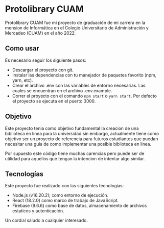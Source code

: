 # Protolibrary CUAM

Protolibrary CUAM fue mi proyecto de graduación de mi carrera en la mension de Informática
en el Colegio Universitario de Administración y Mercadeo (CUAM) en el año 2022.

## Como usar

Es necesario seguir los siguiente pasos:

* Descargar el proyecto con git.
* Instalar las dependencias con tu manejador de paquetes favorito (npm, yarn, etc).
* Crear el archivo .env con las variables de entorno necesarias. Las cuales se encuentran en el archivo .env.example.
* Correr el proyecto con el comando `npm start` o `yarn start`. Por defecto el proyecto se ejecuta en el puerto 3000.

## Objetivo

Este proyecto tenia como objetivo fundamental la creacion de una biblioteca en linea para la universidad
sin embargo, actualmente tiene como objetivo ser un proyecto de referencia para futuros estudiantes que
puedan necesitar una guía de como implementar una posible biblioteca en linea.

Por supuesto este código tiene muchas carencias pero puede ser de utilidad para aquellos que tengan
la intencion de intentar algo similar.

## Tecnologías

Este proyecto fue realizado con las siguientes tecnologías:
* Node.js (v16.20.2); como entorno de ejecución.
* React (18.2.0) como marco de trabajo de JavaScript.
* Firebase (9.6.6) como base de datos, almacenamiento de archivos estaticos y autenticación.

Un cordial saludo a cualquier interesado.
